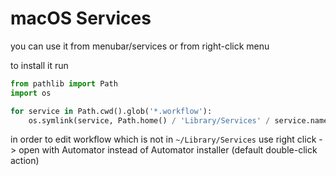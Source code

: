 # macOS Services
you can use it from menubar/services or from right-click menu

to install it run

```py
from pathlib import Path
import os

for service in Path.cwd().glob('*.workflow'):
    os.symlink(service, Path.home() / 'Library/Services' / service.name)
```


<!-- >>>>> **FAIL** for some reason symlinks workflow is not shown if your 
>>>>> put symlink in `~/Library/Services`. There should be original files
есть варик что не сразу заработает - тогда открой и закрой `Automator` по идее должно появиться
- блин вообще походу не работают / придется просто копировать вручную -->
<!-- SYMLINKS WORKS! -->

in order to edit workflow
which is not in `~/Library/Services`
use right click -> open with Automator 
instead of Automator installer (default double-click action)

